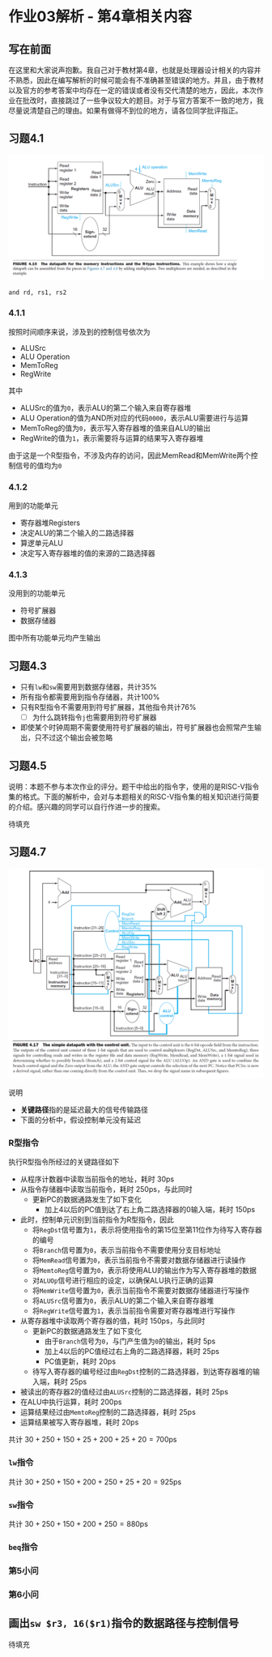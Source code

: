 # 作业03解析 - 第4章相关内容

## 写在前面

在这里和大家说声抱歉。我自己对于教材第4章，也就是处理器设计相关的内容并不熟悉，因此在编写解析的时候可能会有不准确甚至错误的地方。并且，由于教材以及官方的参考答案中均存在一定的错误或者没有交代清楚的地方，因此，本次作业在批改时，直接跳过了一些争议较大的题目。对于与官方答案不一致的地方，我尽量说清楚自己的理由。如果有做得不到位的地方，请各位同学批评指正。

## 习题4.1

![Fig 4.10](./fig410.png)

```mipsasm
and rd, rs1, rs2
```

### 4.1.1

按照时间顺序来说，涉及到的控制信号依次为
* ALUSrc
* ALU Operation
* MemToReg
* RegWrite

其中
* ALUSrc的值为`0`，表示ALU的第二个输入来自寄存器堆
* ALU Operation的值为AND所对应的代码`0000`，表示ALU需要进行与运算
* MemToReg的值为`0`，表示写入寄存器堆的值来自ALU的输出
* RegWrite的值为`1`，表示需要将与运算的结果写入寄存器堆

由于这是一个R型指令，不涉及内存的访问，因此MemRead和MemWrite两个控制信号的值均为`0`

### 4.1.2

用到的功能单元
* 寄存器堆Registers
* 决定ALU的第二个输入的二路选择器
* 算逻单元ALU
* 决定写入寄存器堆的值的来源的二路选择器

### 4.1.3

没用到的功能单元
* 符号扩展器
* 数据存储器

图中所有功能单元均产生输出

## 习题4.3

* 只有`lw`和`sw`需要用到数据存储器，共计35%
* 所有指令都需要用到指令存储器，共计100%
* 只有R型指令不需要用到符号扩展器，其他指令共计76%
  * [ ] 为什么跳转指令`j`也需要用到符号扩展器
* 即使某个时钟周期不需要使用符号扩展器的输出，符号扩展器也会照常产生输出，只不过这个输出会被忽略

## 习题4.5

说明：本题不参与本次作业的评分。题干中给出的指令字，使用的是RISC-V指令集的格式。下面的解析中，会对与本题相关的RISC-V指令集的相关知识进行简要的介绍。感兴趣的同学可以自行作进一步的搜索。

待填充

## 习题4.7

![Fig 4.17](./fig417.png)

说明
* **关键路径**指的是延迟最大的信号传输路径
* 下面的分析中，假设控制单元没有延迟

### R型指令

执行R型指令所经过的关键路径如下
* 从程序计数器中读取当前指令的地址，耗时 $30\text{ps}$
* 从指令存储器中读取当前指令，耗时 $250\text{ps}$，与此同时
  * 更新PC的数据通路发生了如下变化
    * 加上4以后的PC值到达了右上角二路选择器的0输入端，耗时 $150\text{ps}$
* 此时，控制单元识别到当前指令为R型指令，因此
  * 将`RegDst`信号置为`1`，表示将使用指令的第15位至第11位作为待写入寄存器的编号
  * 将`Branch`信号置为`0`，表示当前指令不需要使用分支目标地址
  * 将`MemRead`信号置为`0`，表示当前指令不需要对数据存储器进行读操作
  * 将`MemtoReg`信号置为`0`，表示将使用ALU的输出作为写入寄存器堆的数据
  * 对`ALUOp`信号进行相应的设定，以确保ALU执行正确的运算
  * 将`MemWrite`信号置为`0`，表示当前指令不需要对数据存储器进行写操作
  * 将`ALUSrc`信号置为`0`，表示ALU的第二个输入来自寄存器堆
  * 将`RegWrite`信号置为`1`，表示当前指令需要对寄存器堆进行写操作
* 从寄存器堆中读取两个寄存器的值，耗时 $150\text{ps}$，与此同时
  * 更新PC的数据通路发生了如下变化
    * 由于`Branch`信号为`0`，与门产生值为`0`的输出，耗时 $5\text{ps}$
    * 加上4以后的PC值经过右上角的二路选择器，耗时 $25\text{ps}$
    * PC值更新，耗时 $20\text{ps}$
  * 待写入寄存器的编号经过由`RegDst`控制的二路选择器，到达寄存器堆的输入端，耗时 $25\text{ps}$
* 被读出的寄存器2的值经过由`ALUSrc`控制的二路选择器，耗时 $25\text{ps}$
* 在ALU中执行运算，耗时 $200\text{ps}$
* 运算结果经过由`MemtoReg`控制的二路选择器，耗时 $25\text{ps}$
* 运算结果被写入寄存器堆，耗时 $20\text{ps}$

共计 $30 + 250 + 150 + 25 + 200 + 25 + 20 = 700\text{ps}$

### `lw`指令

共计 $30 + 250 + 150 + 200 + 250 + 25 + 20 = 925\text{ps}$

### `sw`指令

共计 $30 + 250 + 150 + 200 + 250 = 880\text{ps}$

### `beq`指令

### 第5小问

### 第6小问

## 画出`sw $r3, 16($r1)`指令的数据路径与控制信号

待填充
